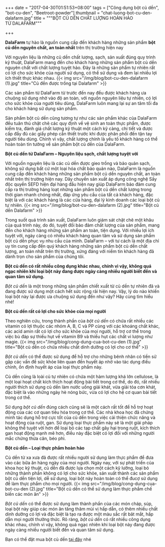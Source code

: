 +++
date = "2017-04-30T01:51:53+08:00"
tags = ["Công dụng bột củ dền", "bot-cu-den", "Beetroot-powder"]
thumbnail = "chat-luong-bot-cu-den-dalafarm.jpg"
title = """BỘT CỦ DỀN CHẤT LƯỢNG HOÀN HẢO  
TỪ DALAFARM"""

+++
 
**DalaFarm** tự hào là nguồn cung cấp đến khách hàng những sản phẩm **bột củ dền nguyên chất, an toàn nhất** trên thị trường hiện nay<!--more-->

Với nguyên liệu là những củ dền chất lượng, sạch, sản xuất đúng quy trình kỹ thuật, DalaFarm mang đến cho khách hàng những sản phẩm bột củ dền nguyên chất với chất lượng tuyệt hảo. Đây là những sản phẩm tự nhiên rất có lợi cho sức khỏe của người sử dụng, có thể sử dụng và đem lại nhiều lợi ích thiết thực khác nhau.
{{< img src="/img/blog/bot-cu-den-dalafarm (1).jpg" title="Củ đền được trồng tại Dalafarm" >}}

Các sản phẩm từ DalaFarm từ trước đến nay đều được khách hàng ưa chuộng sử dụng nhờ vào độ an toàn, với nguồn nguyên liệu tự nhiên, có lợi cho sức khỏe của người tiêu dùng, DalaFarm luôn mang lại sự an tâm tối đa cho khách hàng sử dụng sản phẩm.

Sản phẩm bột củ dền cũng tương tự như các sản phẩm khác của DalaFarm đều tuân thủ chặt chẽ các quy định về vệ sinh an toàn thực phẩm, được kiểm tra, đánh giá chất lượng kỹ thuật một cách kỹ càng, chi tiết và được cấp đầy đủ các giấy phép cần thiết trước khi được phân phối đến tận tay người tiêu dùng. Chính vì vậy, chất lượng chính là yếu tố khách hàng có thể hoàn toàn tin tưởng về sản phẩm bột củ dền của DalaFarm.

**Bột củ dền từ DalaFarm – Nguyên liệu sạch, chất lượng tuyệt vời**

Với nguồn nguyên liệu là các củ dền được gieo trồng và bảo quản sạch, không sử dụng bất cứ một loại hóa chất bảo quản nào, DalaFarm là nguồn cung cấp đến khách hàng những sản phẩm bột củ dền nguyên chất, an toàn nhất trên thị trường hiện nay.
Dây chuyền sản xuất áp dụng công nghệ Sấy độc quyền SEFD hiện đại hàng đầu hiện nay giúp DalaFarm bảo đảm cung cấp ra thị trường hàng loạt những sản phẩm bột củ dền chất lượng trong thời gian nhanh chóng nhất, đáp ứng yêu cầu của tất cả khách hàng, đặc biệt là với các khách hàng là các cửa hàng, đại lý kinh doanh các loại bột củ tự nhiên.
{{< img src="/img/blog/bot-cu-den-dalafarm (2).jpg" title="Bột củ dền Dalafarm" >}}

Trong suốt quá trình sản xuất, DalaFarm luôn giám sát chặt chẽ một khâu của quá trình này, do đó, tuyệt đối bảo đảm chất lượng của sản phẩm, mang đến cho khách hàng những sản phẩm an toàn, tiện dụng.
Với nhiều lợi ích tuyệt vời, ngày càng có nhiều khách hàng quan tâm và sử dụng sản phẩm bột củ dền phục vụ nhu cầu của mình. DalaFarm – với tư cách là một địa chỉ uy tín cung cấp đến quý khách hàng những sản phẩm bột củ dền chất lượng, an toàn nhất trên thị trường, xứng đáng với niềm tin khách hàng đã dành trọn cho sản phẩm của chúng tôi.

**Bột củ dền có rất nhiều công dụng khác nhau, chính vì vậy, không quá ngạc nhiên khi loại bột này đang được ngày càng nhiều người biết đến và quan tâm sử dụng.**

_Bột củ dền_ là một trong những sản phẩm chiết xuất từ củ dền tự nhiên đã và đang được sử dụng một cách hết sức rộng rãi hiện nay. Vậy, lý do nào khiến loại bột này lại được ưa chuộng sử dụng đến như vậy? Hãy cùng tìm hiểu nhé!

**Bột củ dền rất có lợi cho sức khỏe của mọi người**

Theo nghiên cứu, trong thành phần của _bột củ dền_ có chứa rất nhiều các vitamin có lợi thuộc các nhóm A, B, C và PP cùng với các khoáng chất khác, các acid amin rất có lợi cho sức khỏe của mọi người, hỗ trợ cơ thể trong việc bù đáp sự thiếu hụt về vitamin B9 và thiếu hụt các chất vi lượng như magie.
{{< img src="/img/blog/cong-dung-cua-bot-cu-den (1).jpg" title="Bột củ dền có chứa nhiều chất dinh dưỡng có lợi cho cơ thể" >}}

_Bột củ dền_ có thể được sử dụng để hỗ trợ cho những bênh nhân có tiền sử gặp các vấn đề sức khỏe liên quan đến huyết áp nhờ vào tác dụng điều chỉnh, ổn định huyết áp của loại thực phẩm này. 

Củ dền cũng là loài củ tự nhiên có chứa một hàm lượng khá lớn cellulose, là một loại hoạt chất kích thích hoạt động bài tiết trong cơ thể, do đó, rất nhiều người thích sử dụng củ dền làm nước uống giải khát, vừa giải tỏa cơn khát, đặc biệt là vào những ngày hè nóng bức, vừa có lợi cho hệ cơ quan bài tiết trong cơ thể.

Sử dụng _bột củ dền_ đúng cách cũng sẽ là một cách rất tốt để hỗ trợ hoạt động của các cơ quan tiêu hóa trong cơ thể. Các nhà khoa học đã chứng minh tác dụng hỗ trợ cực tốt của củ dền trong việc cải thiện chức năng và hoạt động của ruột, gan. Sử dụng loại thực phẩm này sẽ là một giải pháp không thể tuyệt vời hơn để loại bỏ các tạp chất gây hại trong ruột, kích thích gan hoạt động mạnh mẽ hơn, điều này đặc biệt có lợi đối với những người mắc chứng thừa cân, béo phì.

**Bột củ dền – Loại thực phẩm hoàn hảo**

Củ dền từ xa xưa đã được rất nhiều người sử dụng làm thực phẩm để đưa vào các bữa ăn hàng ngày của mọi người. Ngày nay, với sự phát triển của khoa học kỹ thuật, củ dền đã được lựa chọn một cách kỹ lưỡng, loại bỏ những thành phần không có lợi cho sức khỏe, sản xuất thành các sản phẩm bột củ dền tiện lợi, dễ sử dụng, loại bột này hoàn toàn có thể đucợ sử dụng để làm thực phẩm cho mọi người.
{{< img src="/img/blog/cong-dung-cua-bot-cu-den (2).jpg" title="Bột củ dền có thể sử dụng làm thực phẩm chế biến các món ăn" >}}

_Bột củ dền_ có thể được sử dụng làm thành phần của các món cháp, súp, loại bột này giúp các món ăn tăng thâm mùi vị hấp dẫn, có thêm nhiều chất dinh dưỡng có lợi và đặc biệt là tạo ra được một màu sắc rất băt mắt, hấp dẫn mọi người thưởng thức.
Rõ ràng, _bột củ dền_ có rất nhiều công dụng khác nhau, chính vì vậy, không quá ngạc nhiên khi loại bột này đang được ngày càng nhiều người biết đến và quan tâm sử dụng.   

Bạn có thể đặt mua bột củ dền [tại đây](/san-pham/bột-củ-dền-50g/) nhé
